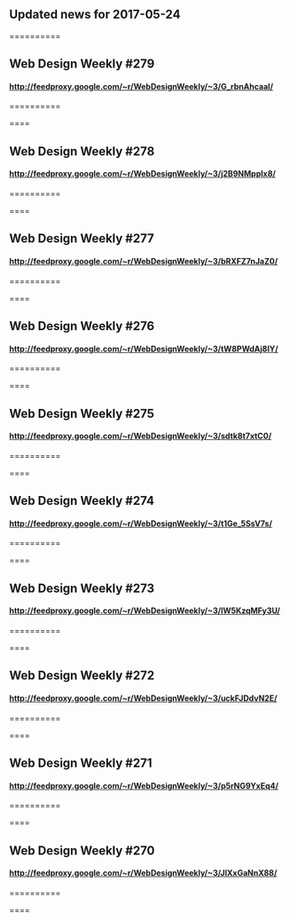 ## Updated news for 2017-05-24 

==========
## Web Design Weekly #279
#### http://feedproxy.google.com/~r/WebDesignWeekly/~3/G_rbnAhcaaI/

==========

====
## Web Design Weekly #278
#### http://feedproxy.google.com/~r/WebDesignWeekly/~3/j2B9NMpplx8/

==========

====
## Web Design Weekly #277
#### http://feedproxy.google.com/~r/WebDesignWeekly/~3/bRXFZ7nJaZ0/

==========

====
## Web Design Weekly #276
#### http://feedproxy.google.com/~r/WebDesignWeekly/~3/tW8PWdAj8IY/

==========

====
## Web Design Weekly #275
#### http://feedproxy.google.com/~r/WebDesignWeekly/~3/sdtk8t7xtC0/

==========

====
## Web Design Weekly #274
#### http://feedproxy.google.com/~r/WebDesignWeekly/~3/t1Ge_5SsV7s/

==========

====
## Web Design Weekly #273
#### http://feedproxy.google.com/~r/WebDesignWeekly/~3/lW5KzqMFy3U/

==========

====
## Web Design Weekly #272
#### http://feedproxy.google.com/~r/WebDesignWeekly/~3/uckFJDdvN2E/

==========

====
## Web Design Weekly #271
#### http://feedproxy.google.com/~r/WebDesignWeekly/~3/p5rNG9YxEq4/

==========

====
## Web Design Weekly #270
#### http://feedproxy.google.com/~r/WebDesignWeekly/~3/JlXxGaNnX88/

==========

====
